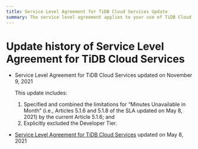 ```yaml
---
title: Service Level Agreement for TiDB Cloud Services Update
summary: The service level agreement applies to your use of TiDB Cloud Services.
---
```


# Update history of Service Level Agreement for TiDB Cloud Services

- Service Level Agreement for TiDB Cloud Services updated on November 9, 2021

  This update includes:

  1. Specified and combined the limitations for “Minutes Unavailable in Month” (i.e., Articles 5.1.6 and 5.1.8 of the SLA updated on May 8, 2021) by the current Article 5.1.6; and
  2. Explicitly excluded the Developer Tier.

- [Service Level Agreement for TiDB Cloud Services](/legal/service-level-agreement-for-tidb-cloud-services/archive/20210508-20211108) updated on May 8, 2021
